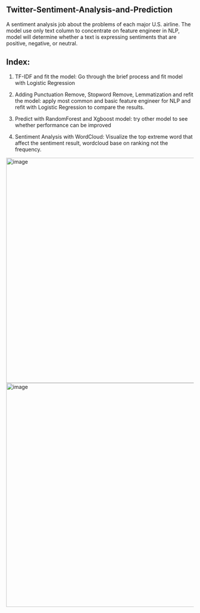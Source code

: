 ## Twitter-Sentiment-Analysis-and-Prediction

A sentiment analysis job about the problems of each major U.S. airline. The model use only text column to concentrate on feature engineer in NLP, model will determine whether a text is expressing sentiments that are positive, negative, or neutral.

## Index:

1. TF-IDF and fit the model: Go through the brief process and fit model with Logistic Regression

2. Adding Punctuation Remove, Stopword Remove, Lemmatization and refit the model: apply most common and basic feature engineer for NLP and refit with Logistic Regression to compare the results.

3. Predict with RandomForest and Xgboost model: try other model to see whether performance can be improved

4. Sentiment Analysis with WordCloud: Visualize the top extreme word that affect the sentiment result, wordcloud base on ranking not the frequency.

<img width="603" alt="image" src="https://user-images.githubusercontent.com/91353356/195222258-6a08fe72-fd15-4498-965e-f20d8d69f91c.png">
<img width="600" alt="image" src="https://user-images.githubusercontent.com/91353356/195222277-252ce81d-cdef-42a0-9d1f-a622c5dbb095.png">
